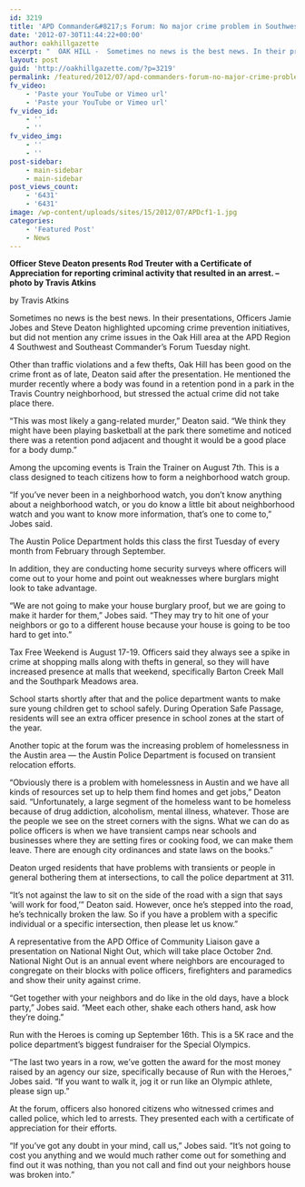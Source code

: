 ```yaml
---
id: 3219
title: 'APD Commander&#8217;s Forum: No major crime problem in Southwest Austin'
date: '2012-07-30T11:44:22+00:00'
author: oakhillgazette
excerpt: "  OAK HILL -  Sometimes no news is the best news. In their presentations, Officers Jamie Jobes and Steve Deaton highlighted upcoming crime prevention initiatives, but did not mention any crime issues in the Oak Hill area at the APD Region 4 Southwest and Southeast Commander’s Forum Tuesday night.\n\n   Other than traffic violations and a few thefts, Oak Hill has been good on the crime front as of late, Deaton said after the presentation. He mentioned the murder recently where a body was found in a retention pond in a park in the Travis Country neighborhood, but stressed the actual crime did not take place there."
layout: post
guid: 'http://oakhillgazette.com/?p=3219'
permalink: /featured/2012/07/apd-commanders-forum-no-major-crime-problem-in-southwest-austin/
fv_video:
    - 'Paste your YouTube or Vimeo url'
    - 'Paste your YouTube or Vimeo url'
fv_video_id:
    - ''
    - ''
fv_video_img:
    - ''
    - ''
post-sidebar:
    - main-sidebar
    - main-sidebar
post_views_count:
    - '6431'
    - '6431'
image: /wp-content/uploads/sites/15/2012/07/APDcf1-1.jpg
categories:
    - 'Featured Post'
    - News
---
```


 **Officer Steve Deaton presents Rod Treuter with a Certificate of Appreciation for reporting criminal activity that resulted in an arrest. – photo by Travis Atkins**

by Travis Atkins

Sometimes no news is the best news. In their presentations, Officers Jamie Jobes and Steve Deaton highlighted upcoming crime prevention initiatives, but did not mention any crime issues in the Oak Hill area at the APD Region 4 Southwest and Southeast Commander’s Forum Tuesday night.

Other than traffic violations and a few thefts, Oak Hill has been good on the crime front as of late, Deaton said after the presentation. He mentioned the murder recently where a body was found in a retention pond in a park in the Travis Country neighborhood, but stressed the actual crime did not take place there.

“This was most likely a gang-related murder,” Deaton said. “We think they might have been playing basketball at the park there sometime and noticed there was a retention pond adjacent and thought it would be a good place for a body dump.”

Among the upcoming events is Train the Trainer on August 7th. This is a class designed to teach citizens how to form a neighborhood watch group.

“If you’ve never been in a neighborhood watch, you don’t know anything about a neighborhood watch, or you do know a little bit about neighborhood watch and you want to know more information, that’s one to come to,” Jobes said.

The Austin Police Department holds this class the first Tuesday of every month from February through September.

In addition, they are conducting home security surveys where officers will come out to your home and point out weaknesses where burglars might look to take advantage.

“We are not going to make your house burglary proof, but we are going to make it harder for them,” Jobes said. “They may try to hit one of your neighbors or go to a different house because your house is going to be too hard to get into.”

Tax Free Weekend is August 17-19. Officers said they always see a spike in crime at shopping malls along with thefts in general, so they will have increased presence at malls that weekend, specifically Barton Creek Mall and the Southpark Meadows area.

School starts shortly after that and the police department wants to make sure young children get to school safely. During Operation Safe Passage, residents will see an extra officer presence in school zones at the start of the year.

Another topic at the forum was the increasing problem of homelessness in the Austin area — the Austin Police Department is focused on transient relocation efforts.

“Obviously there is a problem with homelessness in Austin and we have all kinds of resources set up to help them find homes and get jobs,” Deaton said. “Unfortunately, a large segment of the homeless want to be homeless because of drug addiction, alcoholism, mental illness, whatever. Those are the people we see on the street corners with the signs. What we can do as police officers is when we have transient camps near schools and businesses where they are setting fires or cooking food, we can make them leave. There are enough city ordinances and state laws on the books.”

Deaton urged residents that have problems with transients or people in general bothering them at intersections, to call the police department at 311.

“It’s not against the law to sit on the side of the road with a sign that says ‘will work for food,’” Deaton said. However, once he’s stepped into the road, he’s technically broken the law. So if you have a problem with a specific individual or a specific intersection, then please let us know.”

A representative from the APD Office of Community Liaison gave a presentation on National Night Out, which will take place October 2nd. National Night Out is an annual event where neighbors are encouraged to congregate on their blocks with police officers, firefighters and paramedics and show their unity against crime.

“Get together with your neighbors and do like in the old days, have a block party,” Jobes said. “Meet each other, shake each others hand, ask how they’re doing.”

Run with the Heroes is coming up September 16th. This is a 5K race and the police department’s biggest fundraiser for the Special Olympics.

“The last two years in a row, we’ve gotten the award for the most money raised by an agency our size, specifically because of Run with the Heroes,” Jobes said. “If you want to walk it, jog it or run like an Olympic athlete, please sign up.”

At the forum, officers also honored citizens who witnessed crimes and called police, which led to arrests. They presented each with a certificate of appreciation for their efforts.

“If you’ve got any doubt in your mind, call us,” Jobes said. “It’s not going to cost you anything and we would much rather come out for something and find out it was nothing, than you not call and find out your neighbors house was broken into.”